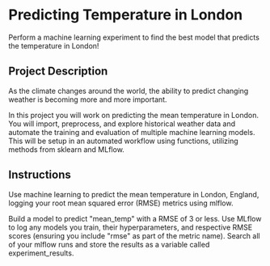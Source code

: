 # Predicting Temperature in London
Perform a machine learning experiment to find the best model that predicts the temperature in London!

## Project Description
As the climate changes around the world, the ability to predict changing weather is becoming more and more important.

In this project you will work on predicting the mean temperature in London. You will import, preprocess, and explore historical weather data and automate the training and evaluation of multiple machine learning models. This will be setup in an automated workflow using functions, utilizing methods from sklearn and MLflow.

## Instructions
Use machine learning to predict the mean temperature in London, England, logging your root mean squared error (RMSE) metrics using mlflow.

Build a model to predict "mean_temp" with a RMSE of 3 or less.
Use MLflow to log any models you train, their hyperparameters, and respective RMSE scores (ensuring you include "rmse" as part of the metric name).
Search all of your mlflow runs and store the results as a variable called experiment_results.